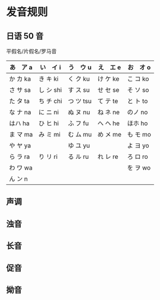 # 发音规则

## 日语 50 音

平假名/片假名/罗马音

| あ　ア a | い　イ i  | う　ウ u  | え　エ e | お　オ o |
| -------- | --------- | --------- | -------- | -------- |
| か カ ka | き キ ki  | く ク ku  | け ケ ke | こ コ ko |
| さ サ sa | し シ shi | す ス su  | せ セ se | そ ソ so |
| た タ ta | ち チ chi | つ ツ tsu | て テ te | と ト to |
| な ナ na | に ニ ni  | ぬ ヌ nu  | ね ネ ne | のノ no  |
| はハ ha  | ひ ヒ hi  | ふ フ fu  | へ ヘ he | ほホ ho  |
| ま マ ma | み ミ mi  | む ム mu  | め メ me | も モ mo |
| や ヤ ya |           | ゆ ユ yu  |          | よ ヨ yo |
| ら ラ ra | り リ ri  | る ル ru  | れ レ re | ろ ロ ro |
| わ ワ wa |           |           |          | を ヲ wo |
| ん ン n  |

## 声调

## 浊音

## 长音

## 促音

## 拗音
